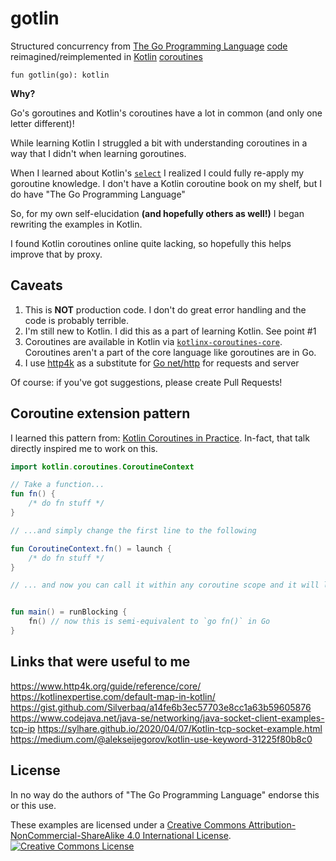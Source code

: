 # gotlin

Structured concurrency
from [The Go Programming Language](https://www.gopl.io/) [code](https://github.com/adonovan/gopl.io/)
reimagined/reimplemented
in [Kotlin](https://kotlinlang.org/) [coroutines](https://kotlinlang.org/docs/coroutines-overview.html)

`fun gotlin(go): kotlin`

**Why?**

Go's goroutines and Kotlin's coroutines have a lot in common (and only one letter different)!

While learning Kotlin I struggled a bit with understanding coroutines in a way that I didn't when learning goroutines.

When I learned about Kotlin's [`select`](https://kotlinlang.org/docs/select-expression.html) I realized I could fully
re-apply my goroutine knowledge. I don't have a Kotlin coroutine book on my shelf, but I do have "The Go Programming
Language"

So, for my own self-elucidation **(and hopefully others as well!)** I began rewriting the examples in Kotlin.

I found Kotlin coroutines online quite lacking, so hopefully this helps improve that by proxy.

## Caveats

1. This is **NOT** production code. I don't do great error handling and the code is probably terrible.
2. I'm still new to Kotlin. I did this as a part of learning Kotlin. See point #1
3. Coroutines are available in Kotlin
   via [`kotlinx-coroutines-core`](https://github.com/Kotlin/kotlinx.coroutines/blob/master/README.md#using-in-your-projects).
   Coroutines aren't a part of the core language like goroutines are in Go.
4. I use [http4k](https://www.http4k.org/) as a substitute for [Go net/http](https://pkg.go.dev/net/http) for requests
   and server

Of course: if you've got suggestions, please create Pull Requests!

## Coroutine extension pattern

I learned this pattern from: [Kotlin Coroutines in Practice](https://www.youtube.com/watch?v=a3agLJQ6vt8). In-fact, that
talk directly inspired me to work on this.

```kotlin
import kotlin.coroutines.CoroutineContext

// Take a function...
fun fn() {
    /* do fn stuff */
}

// ...and simply change the first line to the following

fun CoroutineContext.fn() = launch {
    /* do fn stuff */
}

// ... and now you can call it within any coroutine scope and it will launch a coroutine


fun main() = runBlocking {
    fn() // now this is semi-equivalent to `go fn()` in Go
}
```

## Links that were useful to me

https://www.http4k.org/guide/reference/core/
https://kotlinexpertise.com/default-map-in-kotlin/
https://gist.github.com/Silverbaq/a14fe6b3ec57703e8cc1a63b59605876
https://www.codejava.net/java-se/networking/java-socket-client-examples-tcp-ip
https://sylhare.github.io/2020/04/07/Kotlin-tcp-socket-example.html
https://medium.com/@alekseijegorov/kotlin-use-keyword-31225f80b8c0

## License

In no way do the authors of "The Go Programming Language" endorse this or this use.

These examples are licensed under a <a rel="license" href="http://creativecommons.org/licenses/by-nc-sa/4.0/">Creative
Commons Attribution-NonCommercial-ShareAlike 4.0 International License</a>.<br/>
<a rel="license" href="http://creativecommons.org/licenses/by-nc-sa/4.0/"><img alt="Creative Commons License" style="border-width:0" src="https://i.creativecommons.org/l/by-nc-sa/4.0/88x31.png"/></a>